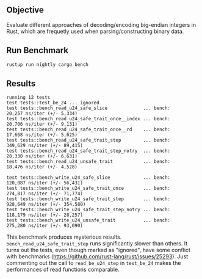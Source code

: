 ## Objective

Evaluate different approaches of decoding/encoding big-endian integers in Rust, which are frequetly
used when parsing/constructing binary data.

## Run Benchmark

```bash
rustup run nightly cargo bench
```

## Results

```
running 12 tests
test tests::test_be_24 ... ignored
test tests::bench_read_u24_safe_slice             ... bench:      20,257 ns/iter (+/- 5,334)
test tests::bench_read_u24_safe_trait_once__index ... bench:      20,706 ns/iter (+/- 9,131)
test tests::bench_read_u24_safe_trait_once__rd    ... bench:      17,668 ns/iter (+/- 5,625)
test tests::bench_read_u24_safe_trait_step        ... bench:     349,629 ns/iter (+/- 89,415)
test tests::bench_read_u24_safe_trait_step_notry  ... bench:      20,330 ns/iter (+/- 6,631)
test tests::bench_read_u24_unsafe_trait           ... bench:      18,476 ns/iter (+/- 4,528)

test tests::bench_write_u24_safe_slice            ... bench:     120,087 ns/iter (+/- 56,431)
test tests::bench_write_u24_safe_trait_once       ... bench:     274,817 ns/iter (+/- 71,774)
test tests::bench_write_u24_safe_trait_step       ... bench:     928,649 ns/iter (+/- 354,580)
test tests::bench_write_u24_safe_trait_step_notry ... bench:     118,179 ns/iter (+/- 28,257)
test tests::bench_write_u24_unsafe_trait          ... bench:     275,280 ns/iter (+/- 93,090)
```

This benchmark produces mysterious results. `bench_read_u24_safe_trait_step` runs significantly
slower than others. It turns out the tests, even though marked as "ignored", have some conflict with
benchmarks (<https://github.com/rust-lang/rust/issues/25293>). Just commenting out the call to
`read_be_u24_step` in `test_be_24` makes the performances of read functions comparable.
